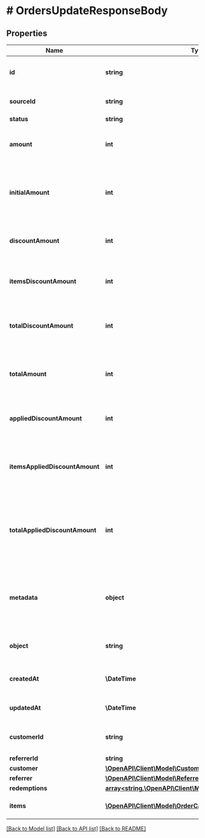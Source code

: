 # # OrdersUpdateResponseBody

## Properties

Name | Type | Description | Notes
------------ | ------------- | ------------- | -------------
**id** | **string** | Unique ID assigned by Voucherify of an existing order that will be linked to the redemption of this request. | [optional]
**sourceId** | **string** | Unique source ID of an existing order that will be linked to the redemption of this request. | [optional]
**status** | **string** | The order status. | [optional]
**amount** | **int** | This is the sum of the order items&#39; amounts. It is expressed as an integer in the smallest currency unit (e.g. 100 cents for $1.00). | [optional]
**initialAmount** | **int** | This is the sum of the order items&#39; amounts before any discount or other effect (e.g. add missing units) is applied. It is expressed as an integer in the smallest currency unit (e.g. 100 cents for $1.00). | [optional]
**discountAmount** | **int** | Sum of all order-level discounts applied to the order. It is expressed as an integer in the smallest currency unit (e.g. 100 cents for $1.00). | [optional]
**itemsDiscountAmount** | **int** | Sum of all product-specific discounts applied to the order. It is expressed as an integer in the smallest currency unit (e.g. 100 cents for $1.00). | [optional]
**totalDiscountAmount** | **int** | Sum of all order-level AND all product-specific discounts applied to the order. It is expressed as an integer in the smallest currency unit (e.g. 100 cents for $1.00). | [optional]
**totalAmount** | **int** | Order amount after undoing all the discounts through the rollback redemption. It is expressed as an integer in the smallest currency unit (e.g. 100 cents for $1.00). | [optional]
**appliedDiscountAmount** | **int** | This field shows the order-level discount applied. It is expressed as an integer in the smallest currency unit (e.g. 100 cents for $1.00). | [optional]
**itemsAppliedDiscountAmount** | **int** | Sum of all product-specific discounts applied in a particular request. It is expressed as an integer in the smallest currency unit (e.g. 100 cents for $1.00).   &#x60;sum(items, i &#x3D;&gt; i.applied_discount_amount)&#x60; | [optional]
**totalAppliedDiscountAmount** | **int** | Sum of all order-level AND all product-specific discounts applied in a particular request. It is expressed as an integer in the smallest currency unit (e.g. 100 cents for $1.00).   &#x60;total_applied_discount_amount&#x60; &#x3D; &#x60;applied_discount_amount&#x60; + &#x60;items_applied_discount_amount&#x60; | [optional]
**metadata** | **object** | A set of custom key/value pairs that you can attach to an order. It can be useful for storing additional information about the order in a structured format. It can be used to define business validation rules or discount formulas. | [optional]
**object** | **string** | The type of the object represented by JSON. | [optional] [default to 'order']
**createdAt** | **\DateTime** | Timestamp representing the date and time when the order was created. The value is shown in the ISO 8601 format. | [optional]
**updatedAt** | **\DateTime** | Timestamp representing the date and time when the order was last updated in ISO 8601 format. | [optional]
**customerId** | **string** | Unique customer identifier of the customer making the purchase. The ID is assigned by Voucherify. | [optional]
**referrerId** | **string** | Unique referrer ID. | [optional]
**customer** | [**\OpenAPI\Client\Model\CustomerId**](CustomerId.md) |  | [optional]
**referrer** | [**\OpenAPI\Client\Model\ReferrerId**](ReferrerId.md) |  | [optional]
**redemptions** | [**array<string,\OpenAPI\Client\Model\OrderRedemptionsEntry>**](OrderRedemptionsEntry.md) |  | [optional]
**items** | [**\OpenAPI\Client\Model\OrderCalculatedItem[]**](OrderCalculatedItem.md) | Array of items applied to the order. It can include up to 500 items. | [optional]

[[Back to Model list]](../../README.md#models) [[Back to API list]](../../README.md#endpoints) [[Back to README]](../../README.md)
